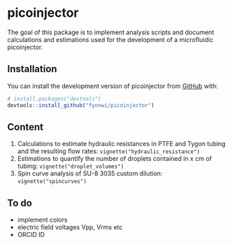 
<!-- README.md is generated from README.Rmd. Please edit that file -->

# picoinjector

<!-- badges: start -->
<!-- badges: end -->

The goal of this package is to implement analysis scripts and document
calculations and estimations used for the development of a microfluidic
picoinjector.

## Installation

You can install the development version of picoinjector from
[GitHub](https://github.com/) with:

``` r
# install.packages("devtools")
devtools::install_github("fynnwi/picoinjector")
```

## Content

1.  Calculations to estimate hydraulic resistances in PTFE and Tygon
    tubing and the resulting flow rates:
    `vignette("hydraulic_resistance")`
2.  Estimations to quantify the number of droplets contained in x cm of
    tubing: `vignette("droplet_volumes")`
3.  Spin curve analysis of SU-8 3035 custom dilution:
    `vignette("spincurves")`

## To do

-   implement colors
-   electric field voltages Vpp, Vrms etc
-   ORCID ID
